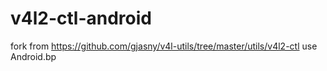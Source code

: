 # v4l2-ctl-android
fork from https://github.com/gjasny/v4l-utils/tree/master/utils/v4l2-ctl use Android.bp
